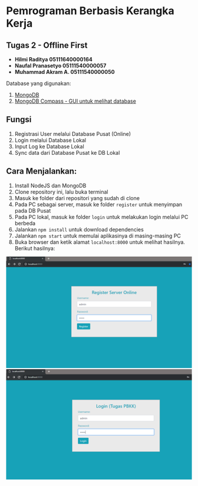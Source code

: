 # Pemrograman Berbasis Kerangka Kerja
## Tugas 2 - Offline First
   
   - **Hilmi Raditya       05111640000164**
   - **Naufal Pranasetyo   05111540000057**
   - **Muhammad Akram A.   05111540000050**

Database yang digunakan: 
1. [MongoDB](https://www.mongodb.com/)
2. [MongoDB Compass - GUI untuk melihat database](https://www.mongodb.com/download-center/compass?jmp=docs/)

## Fungsi
1. Registrasi User melalui Database Pusat (Online)
2. Login melalui Database Lokal 
3. Input Log ke Database Lokal
4. Sync data dari Database Pusat ke DB Lokal
   
## Cara Menjalankan:
1. Install NodeJS dan MongoDB
2. Clone repository ini, lalu buka terminal
3. Masuk ke folder dari repositori yang sudah di clone 
4. Pada PC sebagai server, masuk ke folder `register` untuk menyimpan pada DB Pusat
5. Pada PC lokal, masuk ke folder `login` untuk melakukan login melalui PC berbeda
6. Jalankan `npm install` untuk download dependencies 
7. Jalankan `npm start` untuk memulai aplikasinya di masing-masing PC
8. Buka browser dan ketik alamat `localhost:8000` untuk melihat hasilnya. Berikut hasilnya:

![hasil](/hasil1.png)
![login](/hasil2.png)
